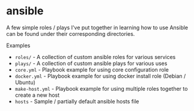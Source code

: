 # ansible

A few simple roles / plays I've put together in learning how to use Ansible can be found under their corresponding directories.

Examples
 - `roles/` - A collection of custom ansible roles for various services
 - `plays/` - A collection of custom ansible plays for various uses
 - `core.yml`  - Playbook example for using core configuration role
 - `docker.yml` - Playbook example for using docker install role (Debian / Ubuntu)
 - `make-host.yml` - Playbook example for using multiple roles together to create a new host
 - `hosts` - Sample / partially default ansible hosts file
